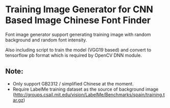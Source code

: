 # Training Image Generator for CNN Based Image Chinese Font Finder

Font image generator support generating training image with random background and random font intensity.

Also including script to train the model (VGG19 based) and convert to tensorflow pb format which is required by OpenCV DNN module.

## Note:
* Only support GB2312 / simplified Chinese at the moment.
* Require LabelMe training dataset as the source of background image (http://groups.csail.mit.edu/vision/LabelMe/Benchmarks/spain/training.tar.gz)
